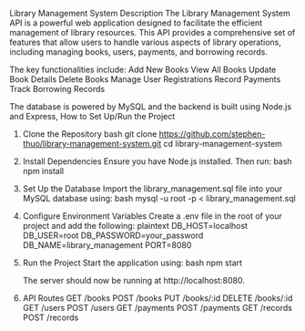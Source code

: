 Library Management System 
Description
The Library Management System API is a powerful web application designed to facilitate the efficient management of library resources. 
This API provides a comprehensive set of features that allow users to handle various aspects of library operations, including managing books, users, payments, and borrowing records.

The key functionalities include:
Add New Books
View All Books
Update Book Details
Delete Books
Manage User Registrations
Record Payments
Track Borrowing Records 

The database is powered by MySQL and the backend is built using Node.js and Express, 
 How to Set Up/Run the Project
1. Clone the Repository
   bash
   git clone https://github.com/stephen-thuo/library-management-system.git
   cd library-management-system
   

2. Install Dependencies
   Ensure you have Node.js installed. Then run:
   bash
   npm install
   

3. Set Up the Database
   Import the library_management.sql file into your MySQL database using:
   bash
   mysql -u root -p < library_management.sql
   

4. Configure Environment Variables
   Create a .env file in the root of your project and add the following:
   plaintext
   DB_HOST=localhost
   DB_USER=root
   DB_PASSWORD=your_password
   DB_NAME=library_management
   PORT=8080
   

5. Run the Project
   Start the application using:
   bash
   npm start
   
   The server should now be running at http://localhost:8080.

6. API Routes
GET /books
POST /books
PUT /books/:id
DELETE /books/:id
GET /users
POST /users
GET /payments
POST /payments
GET /records
POST /records
